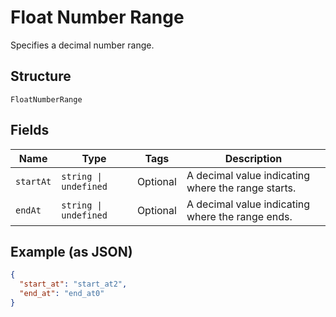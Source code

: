 
# Float Number Range

Specifies a decimal number range.

## Structure

`FloatNumberRange`

## Fields

| Name | Type | Tags | Description |
|  --- | --- | --- | --- |
| `startAt` | `string \| undefined` | Optional | A decimal value indicating where the range starts. |
| `endAt` | `string \| undefined` | Optional | A decimal value indicating where the range ends. |

## Example (as JSON)

```json
{
  "start_at": "start_at2",
  "end_at": "end_at0"
}
```

